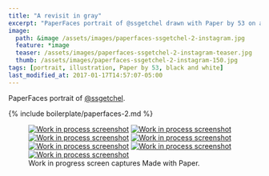 ```yaml
---
title: "A revisit in gray"
excerpt: "PaperFaces portrait of @ssgetchel drawn with Paper by 53 on an iPad."
image: 
  path: &image /assets/images/paperfaces-ssgetchel-2-instagram.jpg 
  feature: *image
  teaser: /assets/images/paperfaces-ssgetchel-2-instagram-teaser.jpg
  thumb: /assets/images/paperfaces-ssgetchel-2-instagram-150.jpg
tags: [portrait, illustration, Paper by 53, black and white]
last_modified_at: 2017-01-17T14:57:07-05:00
---
```


PaperFaces portrait of [@ssgetchel](http://twitter.com/ssgetchel).

{% include boilerplate/paperfaces-2.md %}

<figure class="third">
  <a href="{{ site.url }}/assets/images/paperfaces-ssgetchel-2-process-1-lg.jpg"><img src="{{ site.url }}/assets/images/paperfaces-ssgetchel-2-process-1-600.jpg" alt="Work in process screenshot"></a>
  <a href="{{ site.url }}/assets/images/paperfaces-ssgetchel-2-process-2-lg.jpg"><img src="{{ site.url }}/assets/images/paperfaces-ssgetchel-2-process-2-600.jpg" alt="Work in process screenshot"></a>
  <a href="{{ site.url }}/assets/images/paperfaces-ssgetchel-2-process-3-lg.jpg"><img src="{{ site.url }}/assets/images/paperfaces-ssgetchel-2-process-3-600.jpg" alt="Work in process screenshot"></a>
  <a href="{{ site.url }}/assets/images/paperfaces-ssgetchel-2-process-4-lg.jpg"><img src="{{ site.url }}/assets/images/paperfaces-ssgetchel-2-process-4-600.jpg" alt="Work in process screenshot"></a>
  <a href="{{ site.url }}/assets/images/paperfaces-ssgetchel-2-process-5-lg.jpg"><img src="{{ site.url }}/assets/images/paperfaces-ssgetchel-2-process-5-600.jpg" alt="Work in process screenshot"></a>
  <a href="{{ site.url }}/assets/images/paperfaces-ssgetchel-2-process-6-lg.jpg"><img src="{{ site.url }}/assets/images/paperfaces-ssgetchel-2-process-6-600.jpg" alt="Work in process screenshot"></a>
  <a href="{{ site.url }}/assets/images/paperfaces-ssgetchel-2-process-7-lg.jpg"><img src="{{ site.url }}/assets/images/paperfaces-ssgetchel-2-process-7-600.jpg" alt="Work in process screenshot"></a>
  <figcaption>Work in progress screen captures Made with Paper.</figcaption>
</figure>
